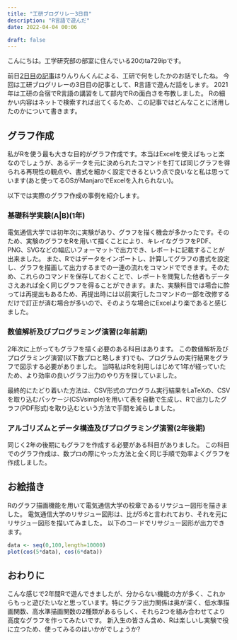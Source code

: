 ```yaml
---
title: "工研ブログリレー3日目"
description: "R言語で遊んだ"
date: 2022-04-04 00:06

draft: false
---
```


こんにちは。工学研究部の部室に住んでいる20のta729ipです。

前日[2日目の記事](https://lnln.dev/blog/2022/04/02/%E5%B7%A5%E7%A0%94%E6%96%B0%E6%AD%93%E3%83%96%E3%83%AD%E3%82%B0%E3%83%AA%E3%83%AC%E3%83%BC2022/)はりんりんくんによる、工研で何をしたかのお話でしたね。
今回は工研ブログリレーの3日目の記事として、R言語で遊んだ話をします。
2021年は工研の合宿でR言語の講習をして部内でRの面白さを布教しました。
Rの細かい内容はネットで検索すれば出てくるため、この記事ではどんなことに活用したのかについて書きます。

## グラフ作成
私がRを使う最も大きな目的がグラフ作成です。本当はExcelを使えばもっと楽なのでしょうが、あるデータを元に決められたコマンドを打てば同じグラフを得られる再現性の観点や、書式を細かく設定できるという点で良いなと私は思っています(あと使ってるOSがManjaroでExcelを入れられない)。

以下では実際のグラフ作成の事例を紹介します。

### 基礎科学実験(A|B)(1年)
電気通信大学では初年次に実験があり、グラフを描く機会が多かったです。そのため、実験のグラフをRを用いて描くことにより、キレイなグラフをPDF、PNG、SVGなどの幅広いフォーマットで出力でき、レポートに記載することが出来ました。
また、Rではデータをインポートし、計算してグラフの書式を設定し、グラフを描画して出力するまでの一連の流れをコマンドでできます。そのため、これらのコマンドを保存しておくことで、レポートを閲覧した他者もデータさえあれば全く同じグラフを得ることができます。また、実験科目では場合に酔っては再提出もあるため、再提出時には以前実行したコマンドの一部を改修するだけで訂正が済む場合が多いので、そのような場合にExcelより楽であると感じました。

### 数値解析及びプログラミング演習(2年前期)
2年次に上がってもグラフを描く必要のある科目はあります。
この数値解析及びプログラミング演習(以下数プロと略します)でも、プログラムの実行結果をグラフで図示する必要がありました。
当時私はRを利用しはじめて1年が経っていたため、より効率の良いグラフ出力のやり方を探していました。

最終的にたどり着いた方法は、CSV形式のプログラム実行結果をLaTeXの、CSVを取り込むパッケージ(CSVsimple)を用いて表を自動で生成し、Rで出力したグラフ(PDF形式)を取り込むという方法で手間を減らしました。

### アルゴリズムとデータ構造及びプログラミング演習(2年後期)
同じく2年の後期にもグラフを作成する必要がある科目がありました。
この科目でのグラフ作成は、数プロの際にやった方法と全く同じ手順で効率よくグラフを作成しました。

## お絵描き
Rのグラフ描画機能を用いて電気通信大学の校章であるリサジュー図形を描きました。
電気通信大学のリサジュー図形は、比が5:6と言われており、それを元にリサジュー図形を描いてみました。
以下のコードでリサジュー図形が出力できます。
```R
data <- seq(0,100,length=10000)
plot(cos(5*data), cos(6*data))
```

## おわりに
こんな感じで2年間Rで遊んできましたが、分からない機能の方が多く、これからもっと遊びたいなと思っています。特にグラフ出力関係は奥が深く、低水準描画関数、高水準描画関数の2種類があるらしく、それら2つを組み合わせてより高度なグラフを作ってみたいです。
新入生の皆さん含め、Rは楽しいし実験で役に立つため、使ってみるのはいかがでしょうか?

